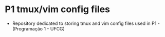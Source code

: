# P1 tmux/vim config files
* Repository dedicated to storing tmux and vim config files used in P1 - (Programação 1 - UFCG)
